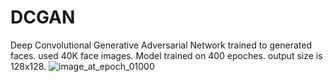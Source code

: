 # DCGAN
Deep Convolutional Generative Adversarial Network trained to generated faces.
used 40K face images. Model trained on 400 epoches. output size is 128x128.
![image_at_epoch_01000](https://user-images.githubusercontent.com/71874819/126057163-45d0dba6-4702-4073-9534-e059bd0c93a1.jpg)
